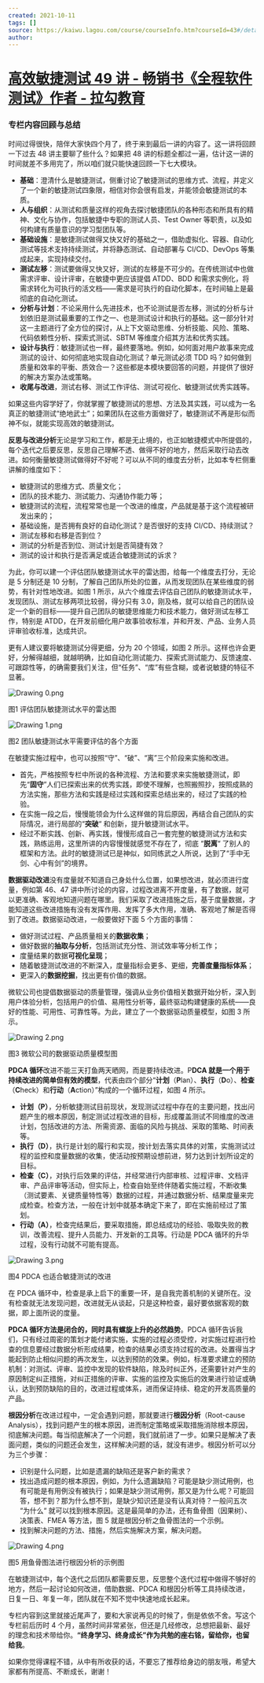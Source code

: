 ```yaml
---
created: 2021-10-11
tags: []
source: https://kaiwu.lagou.com/course/courseInfo.htm?courseId=43#/detail/pc?id=1585
author: 
---
```


# [高效敏捷测试 49 讲 - 畅销书《全程软件测试》作者 - 拉勾教育](https://kaiwu.lagou.com/course/courseInfo.htm?courseId=43#/detail/pc?id=1585)


### 专栏内容回顾与总结

时间过得很快，陪伴大家快四个月了，终于来到最后一讲的内容了。这一讲将回顾一下过去 48 讲主要聊了些什么？如果把 48 讲的标题全都过一遍，估计这一讲的时间就差不多用完了，所以咱们就只能快速回顾一下七大模块。

-   **基础**：澄清什么是敏捷测试，侧重讨论了敏捷测试的思维方式、流程，并定义了一个新的敏捷测试四象限，相信对你会很有启发，并能领会敏捷测试的本质。
-   **人与组织**：从测试和质量这样的视角去探讨敏捷团队的各种形态和所具有的精神、文化与协作，包括敏捷中专职的测试人员、Test Owner 等职责，以及如何构建有质量意识的学习型团队等。
-   **基础设施**：是敏捷测试做得又快又好的基础之一，借助虚拟化、容器、自动化测试等技术支持持续测试，并将静态测试、自动部署与 CI/CD、DevOps 等集成起来，实现持续交付。
-   **测试左移**：测试要做得又快又好，测试的左移是不可少的。在传统测试中也做需求评审、设计评审，在敏捷中更应该提倡 ATDD、BDD 和需求实例化，将需求转化为可执行的活文档——需求是可执行的自动化脚本，在时间轴上是最彻底的自动化测试。
-   **分析与计划**：不论采用什么先进技术，也不论测试是否左移，测试的分析与计划依旧是测试最重要的工作之一、也是测试设计和执行的基础。这一部分针对这一主题进行了全方位的探讨，从上下文驱动思维、分析技能、风险、策略、代码依赖性分析、探索式测试、SBTM 等维度介绍其方法和优秀实践。
-   **设计与执行**：敏捷测试也一样，最终要落地。例如，如何面对用户故事来完成测试的设计、如何彻底地实现自动化测试？单元测试必须 TDD 吗？如何做到质量和效率的平衡、质效合一？这些都是本模块要回答的问题，并提供了很好的解决方案办法或策略。
-   **收尾与改进**，测试右移、测试工作评估、测试可视化、敏捷测试优秀实践等。

如果这些内容学好了，你就掌握了敏捷测试的思想、方法及其实践，可以成为一名真正的敏捷测试“绝地武士”；如果团队在这些方面做好了，敏捷测试不再是形似而神不似，就能实现高效的敏捷测试。

**反思与改进分析**无论是学习和工作，都是无止境的，也正如敏捷模式中所提倡的，每个迭代之后要反思，反思自己理解不透、做得不好的地方，然后采取行动去改进。如何衡量敏捷测试做得好不好呢？可以从不同的维度去分析，比如本专栏侧重讲解的维度如下：

-   敏捷测试的思维方式、质量文化；
-   团队的技术能力、测试能力、沟通协作能力等；
-   敏捷测试的流程，流程常常也是一个改进的维度，产品就是基于这个流程被研发出来的；
-   基础设施，是否拥有良好的自动化测试？是否很好的支持 CI/CD、持续测试？
-   测试左移和右移是否到位？
-   测试的分析是否到位、测试计划是否简捷有效？
-   测试的设计和执行是否满足或适合敏捷测试的诉求？

为此，你可以建一个评估团队敏捷测试水平的雷达图，给每一个维度去打分，无论是 5 分制还是 10 分制，了解自己团队所处的位置，从而发现团队在某些维度的弱势，有针对性地改进。如图 1 所示，从六个维度去评估自己团队的敏捷测试水平，发现团队、测试左移两项比较弱，得分只有 3.0，刚及格，就可以给自己的团队设定一个新的目标——提升自己团队的敏捷思维能力和技术能力，做好测试左移工作，特别是 ATDD，在开发前细化用户故事验收标准，并和开发、产品、业务人员评审验收标准，达成共识。

更有人建议要将敏捷测试分得更细，分为 20 个领域，如图 2 所示。这样也许会更好，分解得越细，就越明确，比如自动化测试能力、探索式测试能力、反馈速度、可跟踪性等，的确需要我们关注，但“任务”、“库”有些含糊，或者说敏捷的特征不显著。

![Drawing 0.png](https://s0.lgstatic.com/i/image/M00/1D/84/CgqCHl7h942AH5zQAAEYVV71d04404.png)

图1 评估团队敏捷测试水平的雷达图

![Drawing 1.png](https://s0.lgstatic.com/i/image/M00/1D/84/CgqCHl7h95aAa26vAAQn9r6lhu8140.png)

图2 团队敏捷测试水平需要评估的各个方面

在敏捷实施过程中，也可以按照“守”、“破”、“离”三个阶段来实施和改进。

-   首先，严格按照专栏中所说的各种流程、方法和要求来实施敏捷测试，即先“**固守**”人们已探索出来的优秀实践，即使不理解，也照搬照抄，按照成熟的方法实施，那些方法和实践是经过实践和探索总结出来的，经过了实践的检验。
-   在实施一段之后，慢慢能领会为什么这样做的背后原因，再结合自己团队的实际情况，进行局部的“**突破**“ 和创新，提升敏捷测试水平。
-   经过不断实践、创新、再实践，慢慢形成自己一套完整的敏捷测试方法和实践，熟练运用，这里所讲的内容慢慢就感觉不存在了，彻底 “**脱离**“ 了别人的框架和方法。此时的敏捷测试已是神似，如同练武之人所说，达到了“手中无剑、心中有剑”的境界。

**数据驱动改进**没有度量就不知道自己身处什么位置，如果想改进，就必须进行度量，例如第 46、47 讲中所讨论的内容，过程改进离不开度量，有了数据，就可以更准确、客观地知道问题在哪里。我们采取了改进措施之后，基于度量数据，才能知道这些改进措施有没有发挥作用、发挥了多大作用，准确、客观地了解是否得到了改进。数据驱动改进，一般要做好下面 5 个方面的事情：

-   做好测试过程、产品质量相关的**数据收集**；
-   做好数据的**抽取与分析**，包括测试充分性、测试效率等分析工作；
-   度量结果的数据**可视化呈现**；
-   随着敏捷测试改进的不断深入，度量指标会更多、更细，**完善度量指标体系**；
-   更深入的**数据挖掘**，找出更有价值的数据。

微软公司也提倡数据驱动的质量管理，强调从业务价值相关数据开始分析，深入到用户体验分析，包括用户的价值、易用性分析等，最终驱动构建健康的系统——良好的性能、可用性、可靠性等。为此，建立了一个数据驱动质量模型，如图 3 所示。

![Drawing 2.png](https://s0.lgstatic.com/i/image/M00/1D/79/Ciqc1F7h97KAYl_iAAGvt1PPQ3c213.png)

图3 微软公司的数据驱动质量模型图

**PDCA 循环**改进不能三天打鱼两天晒网，而是要持续改进。P**DCA 就是一个用于持续改进的简单但有效的模型**，代表由四个部分“**计划**（**P**lan）、**执行**（**D**o）、**检查**（**C**heck）和**行动**（**A**ction）”构成的一个循环过程，如图 4 所示。

-   **计划（P）**，分析敏捷测试目前现状，发现测试过程中存在的主要问题，找出问题产生的根本原因，制定测试过程改进的目标，形成覆盖测试不同维度的改进计划，包括改进的方法、所需资源、面临的风险与挑战、采取的策略、时间表等。
-   **执行（D）**，执行是计划的履行和实现，按计划去落实具体的对策，实施测试过程的监控和度量数据的收集，使活动按预期设想前进，努力达到计划所设定的目标。
-   **检查（C）**，对执行后效果的评估，并经常进行内部审核、过程评审、文档评审、产品评审等活动，但实际上，检查自始至终伴随着实施过程，不断收集（测试要素、关键质量特性等）数据的过程，并通过数据分析、结果度量来完成检查。检查方法，一般在计划中就基本确定下来了，即在实施前经过了策划。
-   **行动（A）**，检查完结果后，要采取措施，即总结成功的经验、吸取失败的教训，改善流程、提升人员能力、开发新的工具等。行动是 PDCA 循环的升华过程，没有行动就不可能有提高。

![Drawing 3.png](https://s0.lgstatic.com/i/image/M00/1D/79/Ciqc1F7h976AUoiSAADoFEYVMRA153.png)

图4 PDCA 也适合敏捷测试的改进

在 PDCA 循环中，检查是承上启下的重要一环，是自我完善机制的关键所在。没有检查就无法发现问题，改进就无从谈起，只是这种检查，最好要依据客观的数据，即上面所说的度量。

**PDCA 循环方法是闭合的，同时具有螺旋上升的必然趋势**。PDCA 循环告诉我们，只有经过周密的策划才能付诸实施，实施的过程必须受控，对实施过程进行检查的信息要经过数据分析形成结果，检查的结果必须支持过程的改进。处置得当才能起到防止相似问题的再次发生，以达到预防的效果。例如，标准要求建立的预防机制：对测试、评审、监控中发现的软件缺陷，除及时纠正外，还需要针对产生的原因制定纠正措施，对纠正措施的评审、实施的监控及实施后的效果进行验证或确认，达到预防缺陷的目的，改进过程或体系，进而保证持续、稳定的开发高质量的产品。

**根因分析**在改进过程中，一定会遇到问题，那就要进行**根因分析**（Root-cause Analysis），找到问题产生的根本原因，进而制定策略或采取措施消除根本原因，彻底解决问题。每当彻底解决了一个问题，我们就前进了一步。如果只是解决了表面问题，类似的问题还会发生，这样解决问题的话，就没有进步。根因分析可以分为三个步骤：

-   识别是什么问题，比如是遗漏的缺陷还是客户新的需求？
-   找出造成问题的根本原因，例如，为什么遗漏缺陷？可能是缺少测试用例，也有可能是有用例没有被执行；如果是缺少测试用例，那又是为什么呢？可能回答，想不到？那为什么想不到，是缺少知识还是没有认真对待？一般问五次 “为什么“ 就可以找到根本原因。这是最简单的办法，还有鱼骨图（因果树）、决策表、FMEA 等方法，图 5 就是根因分析之鱼骨图法的一个示例。
-   找到解决问题的方法、措施，然后实施解决方案，解决问题。

![Drawing 4.png](https://s0.lgstatic.com/i/image/M00/1D/85/CgqCHl7h98yAe-UuAAQpAJ4qj_s717.png)

图5 用鱼骨图法进行根因分析的示例图

在敏捷测试中，每个迭代之后团队都需要反思，反思整个迭代过程中做得不够好的地方，然后一起讨论如何改进，借助数据、PDCA 和根因分析等工具持续改进，日复一日、年复一年，团队就在不知不觉中快速地成长起来。

专栏内容到这里就接近尾声了，要和大家说再见的时候了，倒是依依不舍。写这个专栏前后历时 4 个月，虽然时间非常紧张，但还是几经修改，总想把最新、最好的理念和技术带给你。**“终身学习、终身成长”作为共勉的座右铭，留给你，也留给我**。

如果你觉得课程不错，从中有所收获的话，不要忘了推荐给身边的朋友哦，希望大家都有所提高、不断成长，谢谢！
